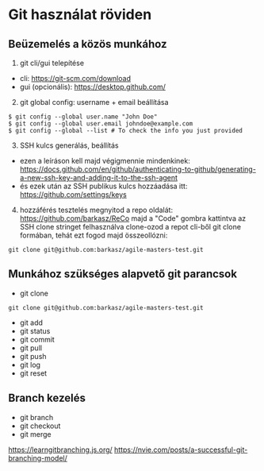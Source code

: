 # Git használat röviden

## Beüzemelés a közös munkához

1. git cli/gui telepítése
* cli: https://git-scm.com/download
* gui (opcionális): https://desktop.github.com/

2. git global config: username + email beállítása
```
$ git config --global user.name "John Doe"
$ git config --global user.email johndoe@example.com
$ git config --global --list # To check the info you just provided
```

3. SSH kulcs generálás, beállítás
* ezen a leíráson kell majd végigmennie mindenkinek: https://docs.github.com/en/github/authenticating-to-github/generating-a-new-ssh-key-and-adding-it-to-the-ssh-agent
* és ezek után az SSH publikus kulcs hozzáadása itt: https://github.com/settings/keys

4. hozzáférés tesztelés
megnyitod a repo oldalát: https://github.com/barkasz/ReCo
majd a "Code" gombra kattintva az SSH clone stringet felhasználva clone-ozod a repot cli-ből
git clone <SSH clone string> formában, tehát ezt fogod majd összeollózni:

```
git clone git@github.com:barkasz/agile-masters-test.git
```

## Munkához szükséges alapvető git parancsok
- git clone
```
git clone git@github.com:barkasz/agile-masters-test.git
```

- git add
- git status
- git commit
- git pull
- git push
- git log
- git reset

## Branch kezelés
- git branch
- git checkout
- git merge

https://learngitbranching.js.org/
https://nvie.com/posts/a-successful-git-branching-model/
